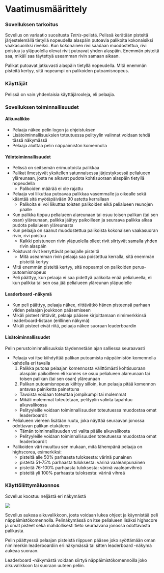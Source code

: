 # Vaatimusmäärittely

### Sovelluksen tarkoitus

Sovellus on variaatio suositusta *Tetris*-pelistä. Pelissä kerätään pisteitä järjestelemällä tietyllä nopeudella alaspäin putoavia palikoita kokonaisiksi vaakasuoriksi riveiksi. Kun kokonainen rivi saadaan muodostettua, rivi poistuu ja yläpuolella olevat rivit putoavat yhden alaspäin. Enemmän pisteitä saa, mikäli saa täytettyä useamman rivin samaan aikaan.

Palikat putoavat jatkuvasti alaspäin tietyllä nopeudella. Mitä enemmän pisteitä kertyy, sitä nopeampi on palikoiden putoamisnopeus.

### Käyttäjät

Pelissä on vain yhdenlaisia käyttäjärooleja, eli pelaajia.

### Sovelluksen toiminnallisuudet

#### Alkuvalikko

- Pelaaja näkee pelin logon ja ohjeistuksen
- Lisätoiminnallisuuksien toteutuessa pelityylin valinnat voidaan tehdä tässä näkymässä
- Pelaaja aloittaa pelin näppäimistön komennolla

#### Ydintoiminnallisuudet

- Pelissä on seitsemän erimuotoista palikkaa
- Palikat ilmestyvät yksitellen satunnaisessa järjestyksessä pelialueen yläreunaan, josta ne alkavat pudota kohtisuoraan alaspäin tietyllä nopeudella
  - Palikoiden määrää ei ole rajattu
- Pelaaja voi liikuttaa putoavaa palikkaa vasemmalle ja oikealle sekä kääntää sitä myötäpäivään 90 astetta kerrallaan
  - Palikoita ei voi liikuttaa toisten palikoiden eikä pelialueen reunojen päälle
- Kun palikka tippuu pelialueen alareunaan tai osuu toisen palikan (tai sen osan) yläreunaan, palikka jäätyy paikoilleen ja seuraava palikka alkaa pudota pelialueen yläreunasta
- Kun pelaaja on saanut muodostettua palikoista kokonaisen vaakasuoran rivin, rivi poistuu
  - Kaikki poistuneen rivin yläpuolella olleet rivit siirtyvät samalla yhden rivin alaspäin
- Poistuvat rivit kerryttävät pelaajalle pisteitä
  - Mitä useamman rivin pelaaja saa poistettua kerralla, sitä enemmän pisteitä kertyy
- Mitä enemmän pisteitä kertyy, sitä nopeampi on palikoiden perus-putoamisnopeus
- Peli päättyy, kun pelaaja ei saa pidettyä palikoita enää pelialueella, eli kun palikka tai sen osa jää pelialueen yläreunan yläpuolelle

#### Leaderboard -näkymä

- Kun peli päättyy, pelaaja näkee, riittävätkö hänen pisteensä parhaan viiden pelaajan joukkoon pääsemiseen
- Mikäli pisteet riittävät, pelaaja pääsee kirjoittamaan nimimerkkinsä leaderboard-listaan (erillinen näkymä)
- Mikäli pisteet eivät riitä, pelaaja näkee suoraan leaderboardin

#### Lisätoiminnallisuudet

Pelin perustoiminnallisuuksia täydennetään ajan salliessa seuraavasti

- Pelaaja voi itse kiihdyttää palikan putoamista näppäimistön komennolla kahdella eri tavalla
    1. Palikka putoaa pelaajan komennosta välittömästi kohtisuoraan alaspäin paikoilleen eli kunnes se osuu pelialueen alareunaan tai toisen palikan (tai sen osan) yläreunaan
    2. Palikan putoamisnopeus kiihtyy silloin, kun pelaaja pitää komennon antavaa painiketta painettuna
    - Tavoista voidaan toteuttaa jompikumpi tai molemmat
    - Mikäli molemmat toteutetaan, pelityylin valinta tapahtuu alkuvalikossa
    - Pelityyleille voidaan toiminnallisuuden toteutuessa muodostaa omat leaderboardit
- Pelialueen viereen lisätään ruutu, joka näyttää seuraavan jonossa odottavan palikan etukäteen
  - Tämän toiminnallisuuden voi valita päälle alkuvalikosta
  - Pelityyleille voidaan toiminnallisuuden toteutuessa muodostaa omat leaderboardit
- Palikoiden väri muuttuu sen mukaan, mitä lähempänä pelaaja on highscorea, esimerkiksi:
  - pisteitä alle 50% parhaasta tuloksesta: värinä punainen
  - pisteitä 51-75% parhaasta tuloksesta: värinä vaaleanpunainen
  - pisteitä 76-100% parhaasta tuloksesta: värinä vaaleanvihreä
  - pisteitä yli 100% parhaasta tuloksesta: värinä vihreä

### Käyttöliittymäluonnos

Sovellus koostuu neljästä eri näkymästä

<img src="https://github.com/Marcestus/ot-harjoitustyo/blob/master/dokumentaatio/kuvat/kayttoliittymaluonnos.jpg">

Sovellus aukeaa alkuvalikkoon, josta voidaan lukea ohjeet ja käynnistää peli näppäimistökomennolla. Pelinäkymässä on itse pelialueen lisäksi highscore ja omat pisteet sekä mahdollisesti tieto seuraavana jonossa odottavasta palikasta.

Pelin päättyessä pelaajan pisteistä riippuen pääsee joko syöttämään oman nimimerkin leaderboardiin eri näkymässä tai sitten leaderboard -näkymä aukeaa suoraan.

Leaderboard -näkymästä voidaan siirtyä näppäimistökomennoilla joko alkuvalikkoon tai suoraan uuteen peliin.
